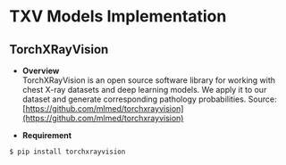 # TXV Models Implementation

## TorchXRayVision

- **Overview**  
TorchXRayVision is an open source software library for working with chest X-ray datasets and deep learning models. We apply it to our dataset and generate corresponding pathology probabilities. Source: [https://github.com/mlmed/torchxrayvision](https://github.com/mlmed/torchxrayvision)

- **Requirement** 

```
$ pip install torchxrayvision
```



